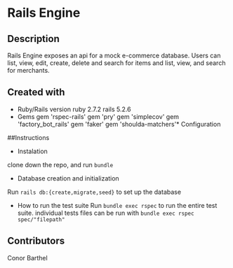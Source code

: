 # Rails Engine

## Description 

Rails Engine exposes an api for a mock e-commerce database. Users can list, view, edit, create, delete and search for items and list, view, and search for merchants. 

## Created with 

* Ruby/Rails version
ruby 2.7.2 rails 5.2.6
* Gems
  gem 'rspec-rails'
  gem 'pry'
  gem 'simplecov'
  gem 'factory_bot_rails'
  gem 'faker'
  gem 'shoulda-matchers'* Configuration
  
##Instructions

* Instalation

clone down the repo, and run `bundle`

* Database creation and initialization

Run `rails db:{create,migrate,seed}` to set up the database

* How to run the test suite
Run `bundle exec rspec` to run the entire test suite. 
individual tests files can be run with `bundle exec rspec spec/"filepath"`

## Contributors
Conor Barthel
